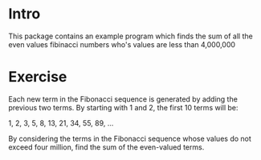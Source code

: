 # Intro  
This package contains an example program which finds the sum of all the even values fibinacci numbers who's values are less than 4,000,000

# Exercise  
Each new term in the Fibonacci sequence is generated by adding the previous two terms. By starting with 1 and 2, the first 10 terms will be:  

1, 2, 3, 5, 8, 13, 21, 34, 55, 89, ...  

By considering the terms in the Fibonacci sequence whose values do not exceed four million, find the sum of the even-valued terms.